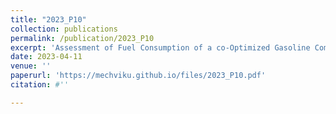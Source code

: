 ```yaml
---
title: "2023_P10"
collection: publications
permalink: /publication/2023_P10
excerpt: 'Assessment of Fuel Consumption of a co-Optimized Gasoline Compression Ignition Engine in a Hybrid Electric Vehicle Platform'
date: 2023-04-11
venue: ''
paperurl: 'https://mechviku.github.io/files/2023_P10.pdf'
citation: #''

---
```


[Download paper here]: (https://mechviku.github.io/files/2023_P10.pdf)






